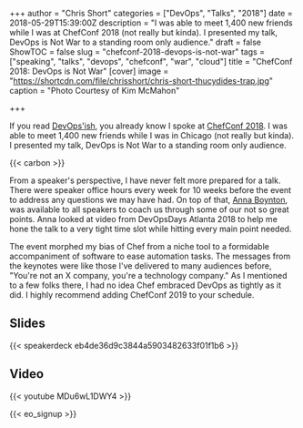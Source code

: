 +++
author = "Chris Short"
categories = ["DevOps", "Talks", "2018"]
date = 2018-05-29T15:39:00Z
description = "I was able to meet 1,400 new friends while I was at ChefConf 2018 (not really but kinda). I presented my talk, DevOps is Not War to a standing room only audience."
draft = false
ShowTOC = false
slug = "chefconf-2018-devops-is-not-war"
tags = ["speaking", "talks", "devops", "chefconf", "war", "cloud"]
title = "ChefConf 2018: DevOps is Not War"
[cover]
image = "https://shortcdn.com/file/chrisshort/chris-short-thucydides-trap.jpg"
caption = "Photo Courtesy of Kim McMahon"

+++

If you read [DevOps'ish](https://devopsish.com/077/), you already know I spoke at [ChefConf 2018](https://chefconf.chef.io/). I was able to meet 1,400 new friends while I was in Chicago (not really but kinda). I presented my talk, DevOps is Not War to a standing room only audience.

{{< carbon >}}

From a speaker's perspective, I have never felt more prepared for a talk. There were speaker office hours every week for 10 weeks before the event to address any questions we may have had. On top of that, [Anna Boynton](http://messageglue.com/), was available to all speakers to coach us through some of our not so great points. Anna looked at video from DevOpsDays Atlanta 2018 to help me hone the talk to a very tight time slot while hitting every main point needed.

The event morphed my bias of Chef from a niche tool to a formidable accompaniment of software to ease automation tasks. The messages from the keynotes were like those I've delivered to many audiences before, "You're not an X company, you're a technology company." As I mentioned to a few folks there, I had no idea Chef embraced DevOps as tightly as it did. I highly recommend adding ChefConf 2019 to your schedule.

## Slides

{{< speakerdeck eb4de36d9c3844a5903482633f01f1b6 >}}

## Video

{{< youtube MDu6wL1DWY4 >}}

{{< eo_signup >}}
